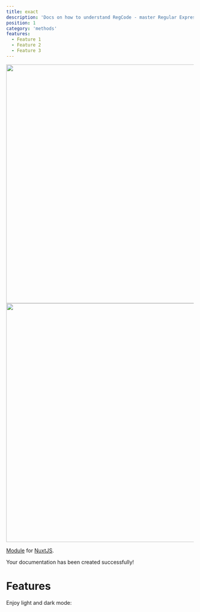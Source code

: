 ```yaml
---
title: exact
description: 'Docs on how to understand RegCode - master Regular Expression easily with english like syntax'
position: 1
category: 'methods'
features:
  - Feature 1
  - Feature 2
  - Feature 3
---
```


<img src="/preview.png" class="light-img" width="1280" height="640" alt=""/>
<img src="/preview-dark.png" class="dark-img" width="1280" height="640" alt=""/>

[Module]() for [NuxtJS](https://nuxtjs.org).

<alert type="success">

Your documentation has been created successfully!

</alert>

# Features

<list :items="features"></list>

<p class="flex items-center">Enjoy light and dark mode:&nbsp;<app-color-switcher class="inline-flex ml-2"></app-color-switcher></p>

